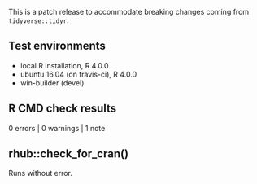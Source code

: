 This is a patch release to accommodate breaking changes coming from `tidyverse::tidyr`.

## Test environments
* local R installation, R 4.0.0
* ubuntu 16.04 (on travis-ci), R 4.0.0
* win-builder (devel)

## R CMD check results

0 errors | 0 warnings | 1 note

## rhub::check_for_cran() 

Runs without error.
